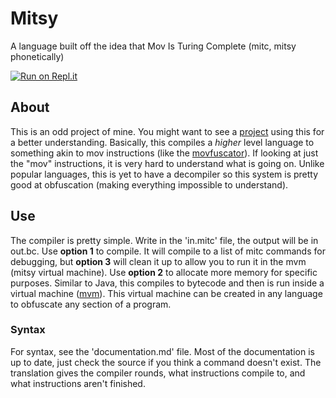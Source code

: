 # Mitsy

A language built off the idea that Mov Is Turing Complete (mitc, mitsy phonetically)

[![Run on Repl.it](https://repl.it/badge/github/haltosan/mitsy-compiler#)](https://repl.it/github/haltosan/mitsy-compiler#)

## About

This is an odd project of mine. You might want to see a [project](https://github.com/haltosan/comp-sci-final) using this for a better understanding. Basically, this compiles a *higher* level language to something akin to mov instructions (like the [movfuscator](https://github.com/xoreaxeaxeax/movfuscator)). If looking at just the "mov" instructions, it is very hard to understand what is going on. Unlike popular languages, this is yet to have a decompiler so this system is pretty good at obfuscation (making everything impossible to understand).

## Use

The compiler is pretty simple. Write in the 'in.mitc' file, the output will be in out.bc. Use **option 1** to compile. It will compile to a list of mitc commands for debugging, but **option 3** will clean it up to allow you to run it in the mvm (mitsy virtual machine). Use **option 2** to allocate more memory for specific purposes. Similar to Java, this compiles to bytecode and then is run inside a virtual machine ([mvm](https://github.com/haltosan/mvm)). This virtual machine can be created in any language to obfuscate any section of a program.

### Syntax

For syntax, see the 'documentation.md' file. Most of the documentation is up to date, just check the source if you think a command doesn't exist. The translation gives the compiler rounds, what instructions compile to, and what instructions aren't finished.
